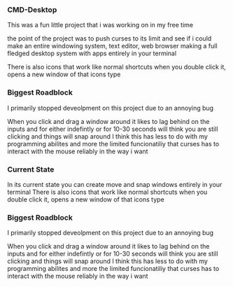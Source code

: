 ### CMD-Desktop
This was a fun little project that i was working on in my free time

the point of the project was to push curses to its limit and see if i could make an entire windowing system, text editor, web browser
making a full fledged desktop system with apps entirely in your terminal


There is also icons that work like normal shortcuts when you double click it, opens a new window of that icons type 


### Biggest Roadblock
I primarily stopped deveolpment on this project due to an annoying bug 

When you click and drag a window around it likes to lag behind on the inputs and for either indefintly or for 10-30 seconds will think you are still clicking and things will snap around I think this has less to do with my programming abilites and more the limited funcionatiliy that curses has to interact with the mouse reliably in the way i want

### Current State
In its current state you can create move and snap windows entirely in your terminal
There is also icons that work like normal shortcuts when you double click it, opens a new window of that icons type 


### Biggest Roadblock
I primarily stopped deveolpment on this project due to an annoying bug 

When you click and drag a window around it likes to lag behind on the inputs and for either indefintly or for 10-30 seconds will think you are still clicking and things will snap around I think this has less to do with my programming abilites and more the limited funcionatiliy that curses has to interact with the mouse reliably in the way i want
